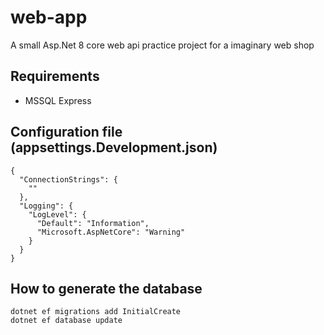# web-app
A small Asp.Net 8 core web api practice project for a imaginary web shop

## Requirements
- MSSQL Express

## Configuration file (appsettings.Development.json)
````
{
  "ConnectionStrings": {
    ""
  },
  "Logging": {
    "LogLevel": {
      "Default": "Information",
      "Microsoft.AspNetCore": "Warning"
    }
  }
}
````

## How to generate the database
````
dotnet ef migrations add InitialCreate
dotnet ef database update
````
